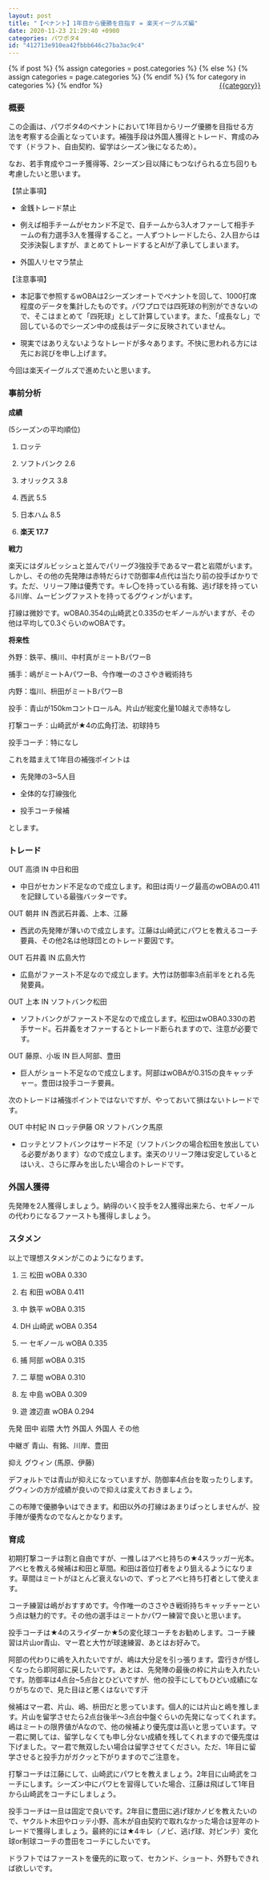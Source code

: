 ```yaml
---
layout: post
title: "【ペナント】1年目から優勝を目指す = 楽天イーグルズ編"
date: 2020-11-23 21:29:40 +0900
categories: パワポタ4
id: "412713e910ea42fbbb646c27ba3ac9c4"
---
```

{% if post %}
{% assign categories = post.categories %}
{% else %}
{% assign categories = page.categories %}
{% endif %}
{% for category in categories %}
<a href="{{site.baseurl}}/categories/#{{category|slugize}}" style="float: right; margin-left: 4px;">{{category}}</a>
{% endfor %}
<br>
### 概要

この企画は、パワポタ4のペナントにおいて1年目からリーグ優勝を目指せる方法を考察する企画となっています。補強手段は外国人獲得とトレード、育成のみです（ドラフト、自由契約、留学はシーズン後になるため）。

なお、若手育成やコーチ獲得等、2シーズン目以降にもつなげられる立ち回りも考慮したいと思います。

【禁止事項】

- 金銭トレード禁止

- 例えば相手チームがセカンド不足で、自チームから3人オファーして相手チームの有力選手3人を獲得すること。一人ずつトレードしたら、2人目からは交渉決裂しますが、まとめてトレードするとAIが了承してしまいます。



- 外国人リセマラ禁止

【注意事項】

- 本記事で参照するwOBAは2シーズンオートでペナントを回して、1000打席程度のデータを集計したものです。パワプロでは四死球の判別ができないので、そこはまとめて「四死球」として計算しています。また、「成長なし」で回しているのでシーズン中の成長はデータに反映されていません。

- 現実ではありえないようなトレードが多々あります。不快に思われる方には先にお詫びを申し上げます。



今回は楽天イーグルズで進めたいと思います。

### 事前分析

__成績__

(5シーズンの平均順位)

1. ロッテ

1. ソフトバンク 2.6

1. オリックス 3.8

1. 西武 5.5

1. 日本ハム 8.5

1. __楽天 17.7__

__戦力__

楽天にはダルビッシュと並んでパリーグ3強投手であるマー君と岩隈がいます。しかし、その他の先発陣は赤特だらけで防御率4点代は当たり前の投手ばかりです。ただ、リリーフ陣は優秀です。キレ〇を持っている有銘、逃げ球を持っている川岸、ムービングファストを持ってるグウィンがいます。

打線は微妙です。wOBA0.354の山崎武と0.335のセギノールがいますが、その他は平均して0.3ぐらいのwOBAです。

__将来性__

外野：鉄平、横川、中村真がミートBパワーB

捕手：嶋がミートAパワーB、今作唯一のささやき戦術持ち

内野：塩川、枡田がミートBパワーB

投手：青山が150kmコントロールA。片山が総変化量10越えで赤特なし

打撃コーチ：山崎武が★4の広角打法、初球持ち

投手コーチ：特になし



これを踏まえて1年目の補強ポイントは

- 先発陣の3~5人目

- 全体的な打線強化

- 投手コーチ候補

とします。

### トレード

OUT 高須 IN 中日和田

- 中日がセカンド不足なので成立します。和田は両リーグ最高のwOBAの0.411を記録している最強バッターです。

OUT 朝井 IN 西武石井義、上本、江藤

- 西武の先発陣が薄いので成立します。江藤は山崎武にパワヒを教えるコーチ要員、その他2名は他球団とのトレード要因です。

OUT 石井義 IN 広島大竹

- 広島がファースト不足なので成立します。大竹は防御率3点前半をとれる先発要員。

OUT 上本 IN ソフトバンク松田

- ソフトバンクがファースト不足なので成立します。松田はwOBA0.330の若手サード。石井義をオファーするとトレード断られますので、注意が必要です。

OUT 藤原、小坂 IN 巨人阿部、豊田

- 巨人がショート不足なので成立します。阿部はwOBAが0.315の良キャッチャー。豊田は投手コーチ要員。

次のトレードは補強ポイントではないですが、やっておいて損はないトレードです。

OUT 中村紀 IN ロッテ伊藤 OR ソフトバンク馬原

- ロッテとソフトバンクはサード不足（ソフトバンクの場合松田を放出している必要があります）なので成立します。楽天のリリーフ陣は安定しているとはいえ、さらに厚みを出したい場合のトレードです。

### 外国人獲得

先発陣を2人獲得しましょう。納得のいく投手を2人獲得出来たら、セギノールの代わりになるファーストも獲得しましょう。

### スタメン

以上で理想スタメンがこのようになります。

1. 三 松田 wOBA 0.330

1. 右 和田 wOBA 0.411

1. 中 鉄平 wOBA 0.315

1. DH 山崎武 wOBA 0.354

1. 一 セギノール wOBA 0.335

1. 捕 阿部 wOBA 0.315

1. 二 草間 wOBA 0.310

1. 左 中島 wOBA 0.309

1. 遊 渡辺直 wOBA 0.294

先発 田中 岩隈 大竹 外国人 外国人 その他

中継ぎ 青山、有銘、川岸、豊田

抑え グウィン (馬原、伊藤)

デフォルトでは青山が抑えになっていますが、防御率4点台を取ったりします。グウィンの方が成績が良いので抑えは変えておきましょう。

この布陣で優勝争いはできます。和田以外の打線はあまりぱっとしませんが、投手陣が優秀なのでなんとかなります。

### 育成

初期打撃コーチは割と自由ですが、一推しはアベヒ持ちの★4スラッガー光本。アベヒを教える候補は和田と草間。和田は首位打者をより狙えるようになります。草間はミートがほとんど衰えないので、ずっとアベヒ持ち打者として使えます。

コーチ練習は嶋がおすすめです。今作唯一のささやき戦術持ちキャッチャーという点は魅力的です。その他の選手はミートかパワー練習で良いと思います。

投手コーチは★4のスライダーか★5の変化球コーチをお勧めします。コーチ練習は片山or青山、マー君と大竹が球速練習、あとはお好みで。



阿部の代わりに嶋を入れたいですが、嶋は大分足を引っ張ります。雲行きが怪しくなったら即阿部に戻したいです。あとは、先発陣の最後の枠に片山を入れたいです。防御率は4点台~5点台とひどいですが、他の投手にしてもひどい成績になりがちなので、見た目ほど悪くはないです汗



候補はマー君、片山、嶋、枡田だと思っています。個人的には片山と嶋を推します。片山を留学させたら2点台後半～3点台中盤ぐらいの先発になってくれます。嶋はミートの限界値がAなので、他の候補より優先度は高いと思っています。マー君に関しては、留学しなくても申し分ない成績を残してくれますので優先度は下げました。マー君で無双したい場合は留学させてください。ただ、1年目に留学させると投手力がガクッと下がりますのでご注意を。



打撃コーチは江藤にして、山崎武にパワヒを教えましょう。2年目に山崎武をコーチにします。シーズン中にパワヒを習得していた場合、江藤は飛ばして1年目から山崎武をコーチにしましょう。

投手コーチは一旦は固定で良いです。2年目に豊田に逃げ球かノビを教えたいので、ヤクルト木田やロッテ小野、高木が自由契約で取れなかった場合は翌年のトレードで獲得しましょう。最終的には★4キレ（ノビ、逃げ球、対ピンチ）変化球or制球コーチの豊田をコーチにしたいです。





ドラフトではファーストを優先的に取って、セカンド、ショート、外野もできれば欲しいです。



